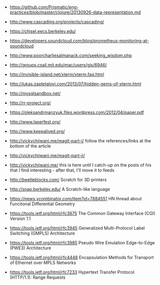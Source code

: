  - https://github.com/Prismatic/eng-practices/blob/master/clojure/20130926-data-representation.md
 - http://www.cascading.org/projects/cascading/
 - https://chisel.eecs.berkeley.edu/
 - https://developers.soundcloud.com/blog/prometheus-monitoring-at-soundcloud
 - http://www.poorcharliesalmanack.com/seeking_wisdom.php
 - http://groups.csail.mit.edu/mac/users/gjs/6946/
 - http://invisible-island.net/xterm/xterm.faq.html
 - http://lukas.zapletalovi.com/2013/07/hidden-gems-of-xterm.html
 - http://mysqlsandbox.net/
 - http://rr-project.org/
 - https://oleksandrmanzyuk.files.wordpress.com/2012/04/paper.pdf
 - http://www.laserfest.org/
 - http://www.keepalived.org/

 - http://vickychijwani.me/magit-part-i/
   follow the references/links at the bottom of the article

 - http://vickychijwani.me/magit-part-ii/

 - http://vickychijwani.me/
   this is here until I catch-up on the posts of his that I find
   interesting - after that, I'll move it to feeds

 - http://beetleblocks.com/
   Scratch for 3D printers

 - http://snap.berkeley.edu/
   A Scratch-like language

 - https://news.ycombinator.com/item?id=7884551
   HN thread about Funcitonal Differential Geometry

 - https://tools.ietf.org/html/rfc3875
   The Common Gateway Interface (CGI) Version 1.1

 - https://tools.ietf.org/html/rfc3945
   Generalized Multi-Protocol Label Switching (GMPLS) Architecture

 - https://tools.ietf.org/html/rfc3985
   Pseudo Wire Emulation Edge-to-Edge (PWE3) Architecture

 - https://tools.ietf.org/html/rfc4448
   Encapsulation Methods for Transport of Ethernet over MPLS Networks

 - https://tools.ietf.org/html/rfc7233
   Hypertext Transfer Protocol (HTTP/1.1): Range Requests
